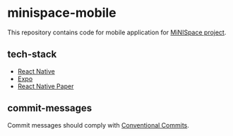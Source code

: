 # minispace-mobile

This repository contains code for mobile application for [MiNISpace project](https://github.com/MiNISpaceMobile).

## tech-stack

- [React Native](https://reactnative.dev/)
- [Expo](https://expo.dev/)
- [React Native Paper](https://reactnativepaper.com/)

## commit-messages

Commit messages should comply with [Conventional Commits](https://www.conventionalcommits.org/en/v1.0.0/).
